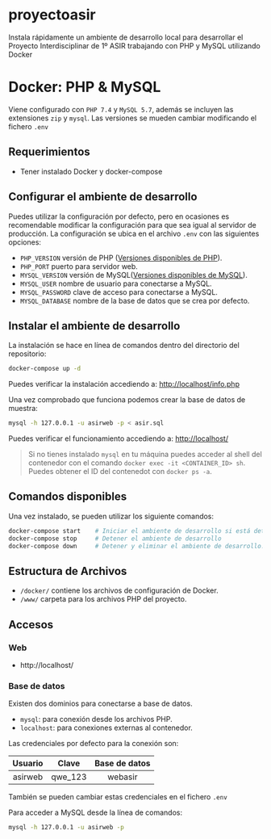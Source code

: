 # proyectoasir
Instala rápidamente un ambiente de desarrollo local para desarrollar el Proyecto Interdisciplinar de 1º ASIR trabajando con PHP y MySQL utilizando Docker

# Docker: PHP & MySQL

Viene configurado con  `PHP 7.4` y `MySQL 5.7`, además se incluyen las extensiones `zip` y `mysql`. Las versiones se mueden cambiar modificando el fichero `.env`

## Requerimientos

* Tener instalado Docker y docker-compose

## Configurar el ambiente de desarrollo

Puedes utilizar la configuración por defecto, pero en ocasiones es recomendable modificar la configuración para que sea igual al servidor de producción. La configuración se ubica en el archivo `.env` con las siguientes opciones:

* `PHP_VERSION` versión de PHP ([Versiones disponibles de PHP](https://github.com/docker-library/docs/blob/master/php/README.md#supported-tags-and-respective-dockerfile-links)).
* `PHP_PORT` puerto para servidor web.
* `MYSQL_VERSION` versión de MySQL([Versiones disponibles de MySQL](https://hub.docker.com/_/mysql)).
* `MYSQL_USER` nombre de usuario para conectarse a MySQL.
* `MYSQL_PASSWORD` clave de acceso para conectarse a MySQL.
* `MYSQL_DATABASE` nombre de la base de datos que se crea por defecto.

## Instalar el ambiente de desarrollo

La instalación se hace en línea de comandos dentro del directorio del repositorio:

```zsh
docker-compose up -d
```
Puedes verificar la instalación accediendo a: [http://localhost/info.php](http://localhost/info.php)

Una vez comprobado que funciona podemos crear la base de datos de muestra:

```zsh
mysql -h 127.0.0.1 -u asirweb -p < asir.sql
```
Puedes verificar el funcionamiento accediendo a: [http://localhost/](http://localhost/)

> Si no tienes instalado `mysql`
 en tu máquina puedes acceder al shell del contenedor con el comando `docker exec -it <CONTAINER_ID> sh`. Puedes obtener el ID del contenedot con `docker ps -a`.

## Comandos disponibles

Una vez instalado, se pueden utilizar los siguiente comandos:

```zsh
docker-compose start    # Iniciar el ambiente de desarrollo si está detenido
docker-compose stop     # Detener el ambiente de desarrollo
docker-compose down     # Detener y eliminar el ambiente de desarrollo.
```

## Estructura de Archivos

* `/docker/` contiene los archivos de configuración de Docker.
* `/www/` carpeta para los archivos PHP del proyecto.

## Accesos

### Web

* http://localhost/

### Base de datos

Existen dos dominios para conectarse a base de datos.

* `mysql`: para conexión desde los archivos PHP.
* `localhost`: para conexiones externas al contenedor.

Las credenciales por defecto para la conexión son:

| Usuario | Clave | Base de datos |
|:---:|:---:|:---:|
| asirweb | qwe_123 | webasir |

También se pueden cambiar estas credenciales en el fichero `.env`

Para acceder a MySQL desde la línea de comandos:

```zsh
mysql -h 127.0.0.1 -u asirweb -p
```